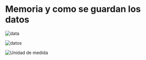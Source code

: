 # Memoria y como se guardan los datos

![data](https://static.platzi.com/media/user_upload/Captura%20de%20Pantalla%202020-12-23%20a%20la%28s%29%2018.37.17-35f73152-b84f-42a1-815f-a954b5f322ce.jpg)

![datos](https://static.platzi.com/media/user_upload/2%20-%20copia-a92917a2-5d5d-492d-9b2d-205560a96f15.jpg)

![Unidad de medida](https://static.platzi.com/media/user_upload/3-Almacenamiento-263a8ffc-fc6f-4ac3-99b8-a112f0f9d008.jpg)
